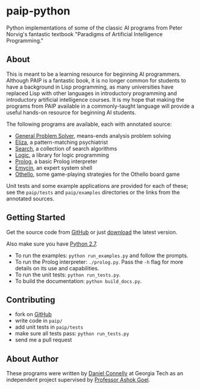paip-python
===========

Python implementations of some of the classic AI programs from Peter Norvig's
fantastic textbook "Paradigms of Artificial Intelligence Programming."

About
-----

This is meant to be a learning resource for beginning AI programmers.  Although
PAIP is a fantastic book, it is no longer common for students to have a
background in Lisp programming, as many universities have replaced Lisp with
other languages in introductory programming and introductory artificial
intelligence courses.  It is my hope that making the programs from PAIP
available in a commonly-taught language will provide a useful hands-on resource
for beginning AI students.

The following programs are available, each with annotated source:

- [General Problem Solver][GPS], means-ends analysis problem solving
- [Eliza][], a pattern-matching psychiatrist
- [Search][], a collection of search algorithms
- [Logic][], a library for logic programming
- [Prolog][], a basic Prolog interpreter
- [Emycin][], an expert system shell
- [Othello][], some game-playing strategies for the Othello board game

Unit tests and some example applications are provided for each of these; see the
`paip/tests` and `paip/examples` directories or the links from the annotated
sources.

[GPS]: http://dhconnelly.github.com/paip-python/docs/paip/gps.html
[Eliza]: http://dhconnelly.github.com/paip-python/docs/paip/eliza.html
[Search]: http://dhconnelly.github.com/paip-python/docs/paip/search.html
[Logic]: http://dhconnelly.github.com/paip-python/docs/paip/logic.html
[Prolog]: http://dhconnelly.github.com/paip-python/docs/prolog.html
[Emycin]: http://dhconnelly.github.com/paip-python/docs/paip/emycin.html
[Othello]: http://dhconnelly.github.com/paip-python/docs/paip/othello.html

Getting Started
---------------

Get the source code from [GitHub](https://github.com/dhconnelly/paip-python) or
just [download](https://github.com/dhconnelly/paip-python/zipball/master) the
latest version.

Also make sure you have [Python 2.7](http://python.org/download/releases).

- To run the examples: `python run_examples.py` and follow the prompts.
- To run the Prolog interpreter: `./prolog.py`.  Pass the `-h` flag for more
  details on its use and capabilities.
- To run the unit tests: `python run_tests.py`.
- To build the documentation: `python build_docs.py`.

Contributing
------------

- fork on [GitHub](https://github.com/dhconnelly/paip-python)
- write code in `paip/`
- add unit tests in `paip/tests`
- make sure all tests pass: `python run_tests.py`
- send me a pull request

About Author
------

These programs were written by [Daniel Connelly](http://dhconnelly.com) at
Georgia Tech as an independent project supervised by [Professor Ashok
Goel](http://home.cc.gatech.edu/dil/3).
